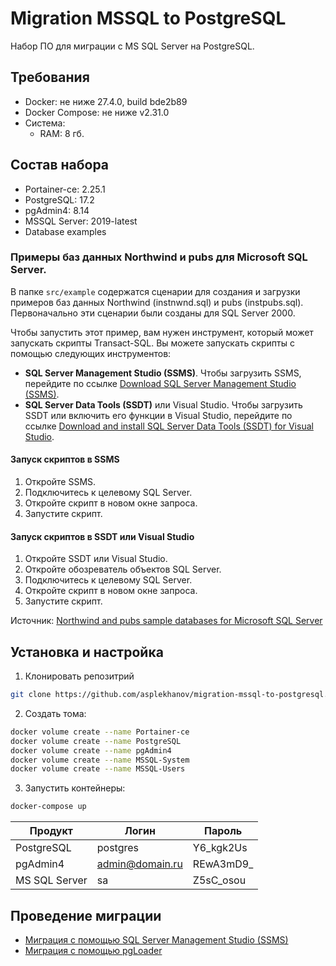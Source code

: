 # Migration MSSQL to PostgreSQL
Набор ПО для миграции с MS SQL Server на PostgreSQL.

## Требования
- Docker: не ниже 27.4.0, build bde2b89
- Docker Compose: не ниже v2.31.0
- Система:
    - RAM: 8 гб.

## Состав набора
- Portainer-ce: 2.25.1
- PostgreSQL: 17.2
- pgAdmin4: 8.14
- MSSQL Server: 2019-latest
- Database examples

### Примеры баз данных Northwind и pubs для Microsoft SQL Server.
В папке `src/example` содержатся сценарии для создания и загрузки примеров баз данных Northwind (instnwnd.sql) и pubs (instpubs.sql).
Первоначально эти сценарии были созданы для SQL Server 2000.

Чтобы запустить этот пример, вам нужен инструмент, который может запускать скрипты Transact-SQL. Вы можете запускать скрипты с помощью следующих инструментов:
- **SQL Server Management Studio (SSMS)**. Чтобы загрузить SSMS, перейдите по ссылке [Download SQL Server Management Studio (SSMS)](https://docs.microsoft.com/sql/ssms/download-sql-server-management-studio-ssms?view=sql-server-2017).
- **SQL Server Data Tools (SSDT)** или Visual Studio. Чтобы загрузить SSDT или включить его функции в Visual Studio, перейдите по ссылке [Download and install SQL Server Data Tools (SSDT) for Visual Studio](https://docs.microsoft.com/sql/ssdt/download-sql-server-data-tools-ssdt?view=sql-server-2017).

#### Запуск скриптов в SSMS
1. Откройте SSMS.
2. Подключитесь к целевому SQL Server.
3. Откройте скрипт в новом окне запроса.
4. Запустите скрипт.

#### Запуск скриптов в  SSDT или Visual Studio
1. Откройте SSDT или Visual Studio.
2. Откройте обозреватель объектов SQL Server.
3. Подключитесь к целевому SQL Server.
4. Откройте скрипт в новом окне запроса.
5. Запустите скрипт.

Источник: [Northwind and pubs sample databases for Microsoft SQL Server](https://github.com/Microsoft/sql-server-samples/tree/master/samples/databases/northwind-pubs)

## Установка и настройка
1. Клонировать репозитрий
```bash
git clone https://github.com/asplekhanov/migration-mssql-to-postgresql.git
```
2. Создать тома:
```bash
docker volume create --name Portainer-ce
docker volume create --name PostgreSQL
docker volume create --name pgAdmin4
docker volume create --name MSSQL-System
docker volume create --name MSSQL-Users
```
3. Запустить контейнеры:
```bash
docker-compose up
```

| Продукт         | Логин           | Пароль    |
|-----------------|-----------------|-----------|
| PostgreSQL      | postgres        | Y6_kgk2Us |
| pgAdmin4        | admin@domain.ru | REwA3mD9_ |
| MS SQL Server   | sa              | Z5sC_osou |

## Проведение миграции
- [Миграция с помощью SQL Server Management Studio (SSMS)](Migration-ssms.md)
- [Миграция с помощью pgLoader](Migration-pgloader.md)